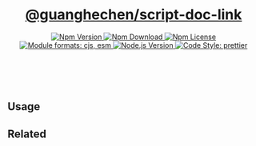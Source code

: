 <header>
  <h1 align="center">
    <a href="https://github.com/guanghechen/node-scaffolds/tree/@guanghechen/script-doc-link@6.0.1/packages/script-doc-link#readme">@guanghechen/script-doc-link</a>
  </h1>
  <div align="center">
    <a href="https://www.npmjs.com/package/@guanghechen/script-doc-link">
      <img
        alt="Npm Version"
        src="https://img.shields.io/npm/v/@guanghechen/script-doc-link.svg"
      />
    </a>
    <a href="https://www.npmjs.com/package/@guanghechen/script-doc-link">
      <img
        alt="Npm Download"
        src="https://img.shields.io/npm/dm/@guanghechen/script-doc-link.svg"
      />
    </a>
    <a href="https://www.npmjs.com/package/@guanghechen/script-doc-link">
      <img
        alt="Npm License"
        src="https://img.shields.io/npm/l/@guanghechen/script-doc-link.svg"
      />
    </a>
    <a href="#install">
      <img
        alt="Module formats: cjs, esm"
        src="https://img.shields.io/badge/module_formats-cjs%2C%20esm-green.svg"
      />
    </a>
    <a href="https://github.com/nodejs/node">
      <img
        alt="Node.js Version"
        src="https://img.shields.io/node/v/@guanghechen/script-doc-link"
      />
    </a>
    <a href="https://github.com/prettier/prettier">
      <img
        alt="Code Style: prettier"
        src="https://img.shields.io/badge/code_style-prettier-ff69b4.svg?style=flat-square"
      />
    </a>
  </div>
</header>
<br/>




## Usage




## Related

[homepage]: https://github.com/guanghechen/node-scaffolds/tree/@guanghechen/script-doc-link@6.0.1/packages/script-doc-link#readme
